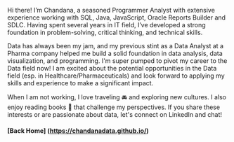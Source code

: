 Hi there! I’m Chandana, a seasoned Programmer Analyst with extensive experience working with SQL, Java, JavaScript, Oracle Reports Builder and SDLC. 
Having spent several years in IT field, I’ve developed a strong foundation in problem-solving, critical thinking, and technical skills.

Data has always been my jam, and my previous stint as a Data Analyst at a Pharma company helped me build a solid foundation in data analysis, 
data visualization, and programming. I'm super pumped to pivot my career to the Data field now! I am excited about the potential opportunities in the 
Data field (esp. in Healthcare/Pharmaceuticals) and look forward to applying my skills and experience to make a significant impact.

When I am not working, I love traveling 🚘 and exploring new cultures. I also enjoy reading books 📖 that challenge my perspectives. 
If you share these interests or are passionate about data, let's connect on LinkedIn and chat!

#### [Back Home] (https://chandanadata.github.io/)
